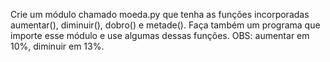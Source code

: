 Crie um módulo chamado moeda.py que tenha as funções incorporadas aumentar(), diminuir(), dobro() e metade().
Faça também um programa que importe esse módulo e use algumas dessas funções.
OBS: aumentar em 10%, diminuir em 13%.